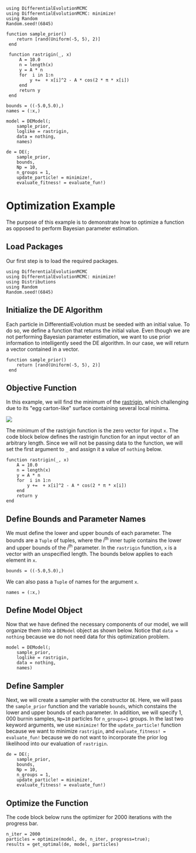 ```@setup optimization_setup
using DifferentialEvolutionMCMC
using DifferentialEvolutionMCMC: minimize!
using Random 
Random.seed!(6845)

function sample_prior()
    return [rand(Uniform(-5, 5), 2)]
 end

 function rastrigin(_, x)
     A = 10.0
     n = length(x)
     y = A * n
     for  i in 1:n
         y +=  + x[i]^2 - A * cos(2 * π * x[i])
     end
     return y 
 end

bounds = ((-5.0,5.0),)
names = (:x,)

model = DEModel(; 
    sample_prior, 
    loglike = rastrigin, 
    data = nothing,
    names)

de = DE(;
    sample_prior,
    bounds,
    Np = 10, 
    n_groups = 1, 
    update_particle! = minimize!,
    evaluate_fitness! = evaluate_fun!)
```
# Optimization Example

The purpose of this example is to demonstrate how to optimize a function as opposed to perform Bayesian parameter estimation.
## Load Packages
Our first step is to load the required packages.

```@example optimization_setup
using DifferentialEvolutionMCMC
using DifferentialEvolutionMCMC: minimize!
using Distributions
using Random 
Random.seed!(6845)
```

## Initialize the DE Algorithm
Each particle in DifferentialEvolution must be seeded with an initial value. To do so, we define a function that returns the initial value. Even though we are not performing Bayesian parameter estimation, we want to use prior information to intelligently seed the DE algorithm. In our case, we will return a vector contained in a vector. 
```@example optimization_setup
function sample_prior()
    return [rand(Uniform(-5, 5), 2)]
 end
```

## Objective Function
In this example, we will find the minimum of the [rastrigin](https://en.wikipedia.org/wiki/Rastrigin_function), which challenging due to its "egg carton-like" surface containing several local minima. 

![](https://upload.wikimedia.org/wikipedia/commons/8/8b/Rastrigin_function.png)

The minimum of the rastrigin function is the zero vector for input `x`. The code block below defines the rastrigin function for an input vector of an arbitrary length. Since we will not be passing data to the function, we will set the first argument to `_` and assign it a value of `nothing` below.

```@example optimization_setup
function rastrigin(_, x)
    A = 10.0
    n = length(x)
    y = A * n
    for  i in 1:n
        y +=  + x[i]^2 - A * cos(2 * π * x[i])
    end
    return y 
end
```
## Define Bounds and Parameter Names
We must define the lower and upper bounds of each parameter. The bounds are a `Tuple` of tuples, where the $i^{\mathrm{th}}$ inner tuple contains the lower and upper bounds of the $i^{\mathrm{th}}$ parameter. In the `rastrigin` function, `x` is a vector with an unspecified length. The bounds below applies to each element in `x`.
```example optimization_setup
bounds = ((-5.0,5.0),)
```
We can also pass a `Tuple` of names for the argument `x`.

```@example optimization_setup
names = (:x,)
```
## Define Model Object
Now that we have defined the necessary components of our model, we will organize them into a `DEModel` object as shown below. Notice that `data = nothing` because we do not need data for this optimization problem.

```@example optimization_setup
model = DEModel(; 
    sample_prior, 
    loglike = rastrigin, 
    data = nothing,
    names)
```
## Define Sampler
Next, we will create a sampler with the constructor `DE`. Here, we will pass the `sample_prior` function and the variable `bounds`, which constains the lower and upper bounds of each parameter. In addition, we will specify $1,000$ burnin samples, `Np=10` particles for `n_groups=1` groups. In the last two keyword arguments, we use `minimize!` for the `update_particle!` function because we want to minimize `rastrigin`, and `evaluate_fitness! = evaluate_fun!` because we do not want to incorporate the prior log likelihood into our evaluation of `rastrigin`.
```@example optimization_setup
de = DE(;
    sample_prior,
    bounds,
    Np = 10, 
    n_groups = 1, 
    update_particle! = minimize!,
    evaluate_fitness! = evaluate_fun!)
```

## Optimize the Function
The code block below runs the optimizer for $2000$ iterations with the progress bar. 
```@example optimization_setup
n_iter = 2000
particles = optimize(model, de, n_iter, progress=true);
results = get_optimal(de, model, particles)
```